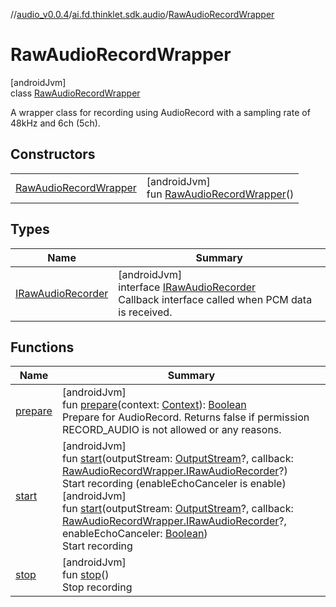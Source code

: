 //[audio_v0.0.4](../../../index.md)/[ai.fd.thinklet.sdk.audio](../index.md)/[RawAudioRecordWrapper](index.md)

# RawAudioRecordWrapper

[androidJvm]\
class [RawAudioRecordWrapper](index.md)

A wrapper class for recording using AudioRecord with a sampling rate of 48kHz and 6ch (5ch).

## Constructors

| | |
|---|---|
| [RawAudioRecordWrapper](-raw-audio-record-wrapper.md) | [androidJvm]<br>fun [RawAudioRecordWrapper](-raw-audio-record-wrapper.md)() |

## Types

| Name | Summary |
|---|---|
| [IRawAudioRecorder](-i-raw-audio-recorder/index.md) | [androidJvm]<br>interface [IRawAudioRecorder](-i-raw-audio-recorder/index.md)<br>Callback interface called when PCM data is received. |

## Functions

| Name | Summary |
|---|---|
| [prepare](prepare.md) | [androidJvm]<br>fun [prepare](prepare.md)(context: [Context](https://developer.android.com/reference/kotlin/android/content/Context.html)): [Boolean](https://kotlinlang.org/api/latest/jvm/stdlib/kotlin/-boolean/index.html)<br>Prepare for AudioRecord. Returns false if permission RECORD_AUDIO is not allowed or any reasons. |
| [start](start.md) | [androidJvm]<br>fun [start](start.md)(outputStream: [OutputStream](https://developer.android.com/reference/kotlin/java/io/OutputStream.html)?, callback: [RawAudioRecordWrapper.IRawAudioRecorder](-i-raw-audio-recorder/index.md)?)<br>Start recording (enableEchoCanceler is enable)<br>[androidJvm]<br>fun [start](start.md)(outputStream: [OutputStream](https://developer.android.com/reference/kotlin/java/io/OutputStream.html)?, callback: [RawAudioRecordWrapper.IRawAudioRecorder](-i-raw-audio-recorder/index.md)?, enableEchoCanceler: [Boolean](https://kotlinlang.org/api/latest/jvm/stdlib/kotlin/-boolean/index.html))<br>Start recording |
| [stop](stop.md) | [androidJvm]<br>fun [stop](stop.md)()<br>Stop recording |
